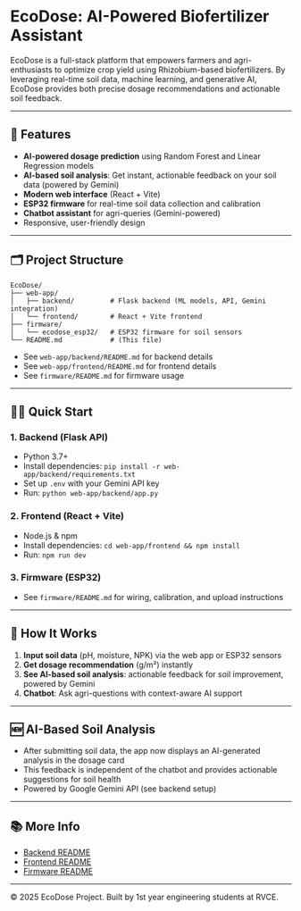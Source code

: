 # EcoDose: AI-Powered Biofertilizer Assistant

EcoDose is a full-stack platform that empowers farmers and agri-enthusiasts to optimize crop yield using Rhizobium-based biofertilizers. By leveraging real-time soil data, machine learning, and generative AI, EcoDose provides both precise dosage recommendations and actionable soil feedback.

---

## 🚀 Features
- **AI-powered dosage prediction** using Random Forest and Linear Regression models
- **AI-based soil analysis**: Get instant, actionable feedback on your soil data (powered by Gemini)
- **Modern web interface** (React + Vite)
- **ESP32 firmware** for real-time soil data collection and calibration
- **Chatbot assistant** for agri-queries (Gemini-powered)
- Responsive, user-friendly design

---

## 🗂️ Project Structure
```
EcoDose/
├── web-app/
│   ├── backend/         # Flask backend (ML models, API, Gemini integration)
│   └── frontend/        # React + Vite frontend
├── firmware/
│   └── ecodose_esp32/   # ESP32 firmware for soil sensors
└── README.md            # (This file)
```

- See `web-app/backend/README.md` for backend details
- See `web-app/frontend/README.md` for frontend details
- See `firmware/README.md` for firmware usage

---

## 🧑‍💻 Quick Start

### 1. Backend (Flask API)
- Python 3.7+
- Install dependencies: `pip install -r web-app/backend/requirements.txt`
- Set up `.env` with your Gemini API key
- Run: `python web-app/backend/app.py`

### 2. Frontend (React + Vite)
- Node.js & npm
- Install dependencies: `cd web-app/frontend && npm install`
- Run: `npm run dev`

### 3. Firmware (ESP32)
- See `firmware/README.md` for wiring, calibration, and upload instructions

---

## 🌱 How It Works
1. **Input soil data** (pH, moisture, NPK) via the web app or ESP32 sensors
2. **Get dosage recommendation** (g/m²) instantly
3. **See AI-based soil analysis**: actionable feedback for soil improvement, powered by Gemini
4. **Chatbot**: Ask agri-questions with context-aware AI support

---

## 🆕 AI-Based Soil Analysis
- After submitting soil data, the app now displays an AI-generated analysis in the dosage card
- This feedback is independent of the chatbot and provides actionable suggestions for soil health
- Powered by Google Gemini API (see backend setup)

---

## 📚 More Info
- [Backend README](web-app/backend/README.md)
- [Frontend README](web-app/frontend/README.md)
- [Firmware README](firmware/README.md)

---

© 2025 EcoDose Project. Built by 1st year engineering students at RVCE.
